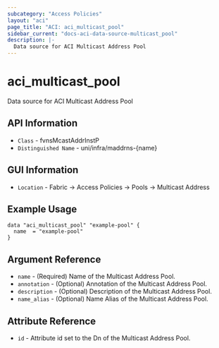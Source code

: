```yaml
---
subcategory: "Access Policies"
layout: "aci"
page_title: "ACI: aci_multicast_pool"
sidebar_current: "docs-aci-data-source-multicast_pool"
description: |-
  Data source for ACI Multicast Address Pool
---
```


# aci_multicast_pool #

Data source for ACI Multicast Address Pool

## API Information ##

* `Class` - fvnsMcastAddrInstP
* `Distinguished Name` - uni/infra/maddrns-{name}

## GUI Information ##

* `Location` - Fabric -> Access Policies -> Pools -> Multicast Address

## Example Usage ##

```hcl
data "aci_multicast_pool" "example-pool" {
  name  = "example-pool"
}
```

## Argument Reference ##

* `name` - (Required) Name of the Multicast Address Pool.
* `annotation` - (Optional) Annotation of the Multicast Address Pool.
* `description` - (Optional) Description of the Multicast Address Pool.
* `name_alias` - (Optional) Name Alias of the Multicast Address Pool.

## Attribute Reference ##

* `id` - Attribute id set to the Dn of the Multicast Address Pool.

